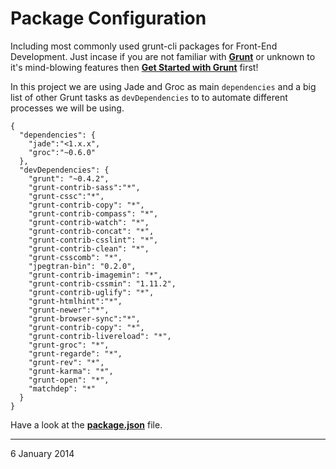 # Package Configuration
Including most commonly used grunt-cli packages for Front-End Development. Just incase if you are not familiar with **[Grunt](http://gruntjs.com)** or unknown to it's mind-blowing features then **[Get Started with Grunt](http://gruntjs.com/getting-started)** first!

In this project we are using Jade and Groc as main `dependencies` and a big list of other Grunt tasks as `devDependencies` to to automate different processes we will be using.

```
{
  "dependencies": {
    "jade":"<1.x.x",
    "groc":"~0.6.0"
  },
  "devDependencies": {
    "grunt": "~0.4.2",
    "grunt-contrib-sass":"*",
    "grunt-cssc":"*",
    "grunt-contrib-copy": "*",
    "grunt-contrib-compass": "*",
    "grunt-contrib-watch": "*",
    "grunt-contrib-concat": "*",
    "grunt-contrib-csslint": "*",
    "grunt-contrib-clean": "*",
    "grunt-csscomb": "*",
    "jpegtran-bin": "0.2.0",
    "grunt-contrib-imagemin": "*",
    "grunt-contrib-cssmin": "1.11.2",
    "grunt-contrib-uglify": "*",
    "grunt-htmlhint":"*",
    "grunt-newer":"*",
    "grunt-browser-sync":"*",
    "grunt-contrib-copy": "*",
    "grunt-contrib-livereload": "*",
    "grunt-groc": "*",
    "grunt-regarde": "*",
    "grunt-rev": "*",
    "grunt-karma": "*",
    "grunt-open": "*",
    "matchdep": "*"
  }
}
```

Have a look at the [**package.json**](package.html) file.

---
6 January 2014

<script type="text/javascript">
var script = document.createElement("script");
script.innerHTML = "var _gaq = _gaq || [];_gaq.push(['_setAccount', 'UA-43486757-2']);_gaq.push(['_trackPageview']);(function() {var ga = document.createElement('script'); ga.type = 'text/javascript'; ga.async = true;ga.src = ('https:' == document.location.protocol ? 'https://' : 'http://') + 'stats.g.doubleclick.net/dc.js';var s = document.getElementsByTagName('script')[0]; s.parentNode.insertBefore(ga, s);})();";
document.head.appendChild(script);
  </script>
